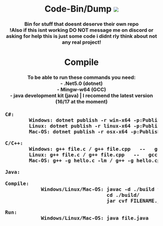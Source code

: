 <div align="center">
  <h1>Code-Bin/Dump</h>
  <img src="https://komarev.com/ghpvc/?username=1890&label=views&style=flat-square"><br>
  <h3>Bin for stuff that doesnt deserve their own repo<br>
  !Also if this isnt working DO NOT message me on discord or asking for help this is just some code i didnt rly think about not any real project!
</div>
    
<div> <!-- align="center" -->
  <h1 align="center">Compile</h>
  <h3 align="center">To be able to run these commands you need:
                          <br>- .Net5.0 (dotnet)
                          <br>- Mingw-w64 (GCC)
                          <br>- java development kit (java)  |  I  recomend the latest version (16/17 at the moment)
  <h3><pre>C#:
        Windows: dotnet publish -r win-x64 -p:PublishSingleFile=true --self-contained false
        Linux: dotnet publish -r linux-x64 -p:PublishSingleFile=true --self-contained false
        Mac-OS: dotnet publish -r osx-x64 -p:PublishSingleFile=true --self-contained false
  <br>C/C++:
        Windows: g++ file.c / g++ file.cpp   --   gcc file.c / gcc file.cpp
        Linux: g++ file.c / g++ file.cpp   --   gcc file.c / gcc file.cpp
        Mac-OS: g++ -g hello.c -lm / g++ -g hello.cpp -lm   --   gcc -g hello.c -lm / gcc -g hello.cpp -lm
  <br>Java:
        <br>Compile:
            Windows/Linux/Mac-OS: javac -d ./build file.java
                                  cd ./build/
                                  jar cvf FILENAME.jar *
        <br>Run:  
            Windows/Linux/Mac-OS: java file.java
  </pre>
